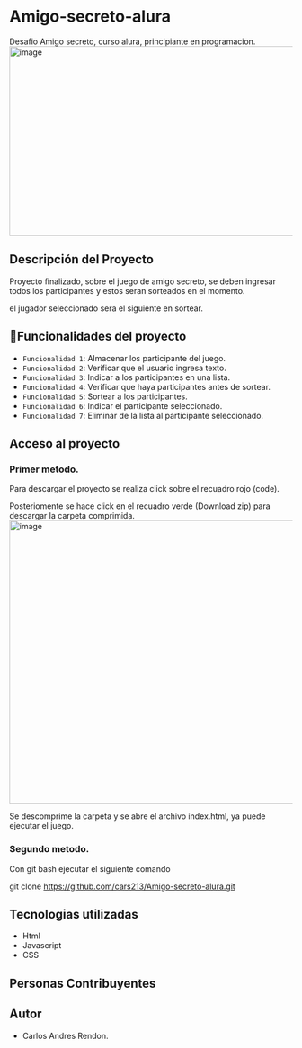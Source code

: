 # Amigo-secreto-alura
Desafio Amigo secreto, curso alura, principiante en programacion.  
<img width="824" height="338" alt="image" src="https://github.com/user-attachments/assets/faac0857-a460-444c-bcfe-291cdcdedf21" />
## Descripción del Proyecto
Proyecto finalizado, sobre el juego de amigo secreto, se deben ingresar todos los participantes y estos seran sorteados en el momento.

el jugador seleccionado sera el siguiente en sortear.
## :hammer:Funcionalidades del proyecto
- `Funcionalidad 1`: Almacenar los participante del juego.
- `Funcionalidad 2`: Verificar que el usuario ingresa texto.
- `Funcionalidad 3`: Indicar a los participantes en una lista.
- `Funcionalidad 4`: Verificar que haya participantes antes de sortear.
- `Funcionalidad 5`: Sortear a los participantes.
- `Funcionalidad 6`: Indicar el participante seleccionado. 
- `Funcionalidad 7`: Eliminar de la lista al participante seleccionado. 
## Acceso al proyecto
### Primer metodo.
Para descargar el proyecto se realiza click sobre el recuadro rojo (code).

Posteriomente se hace click en el recuadro verde (Download zip) para descargar la carpeta comprimida.
<img width="603" height="504" alt="image" src="https://github.com/user-attachments/assets/35581de2-1525-4980-ac58-a78b70d01381" />

Se descomprime la carpeta y se abre el archivo index.html, ya puede ejecutar el juego.
### Segundo metodo.
Con git bash ejecutar el siguiente comando 

git clone https://github.com/cars213/Amigo-secreto-alura.git
## Tecnologias utilizadas
- Html
- Javascript
- CSS

## Personas Contribuyentes



## Autor
- Carlos Andres Rendon.
